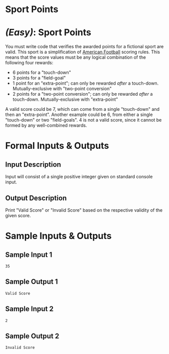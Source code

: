 # Sport Points
<div class="md"><h1><a href="#EasyIcon"></a> <em>(Easy)</em>: Sport Points</h1>
<p>You must write code that verifies the awarded points for a fictional sport are valid. This sport is a simplification of <a href="http://en.wikipedia.org/wiki/American_football#Scoring">American Football</a> scoring rules. This means that the score values must be any logical combination of the following four rewards:</p>
<ul>
<li>6 points for a "touch-down"</li>
<li>3 points for a "field-goal"</li>
<li>1 point for an "extra-point"; can only be rewarded <em>after</em> a touch-down. Mutually-exclusive with "two-point conversion"</li>
<li>2 points for a "two-point conversion"; can only be rewarded <em>after</em> a touch-down. Mutually-exclusive with "extra-point"</li>
</ul>
<p>A valid score could be 7, which can come from a single "touch-down" and then an "extra-point". Another example could be 6, from either a single "touch-down" or two "field-goals". 4 is not a valid score, since it cannot be formed by any well-combined rewards.</p>
<h1>Formal Inputs &amp; Outputs</h1>
<h2>Input Description</h2>
<p>Input will consist of a single positive integer given on standard console input.</p>
<h2>Output Description</h2>
<p>Print "Valid Score" or "Invalid Score" based on the respective validity of the given score.</p>
<h1>Sample Inputs &amp; Outputs</h1>
<h2>Sample Input 1</h2>
<pre><code>35
</code></pre>
<h2>Sample Output 1</h2>
<pre><code>Valid Score
</code></pre>
<h2>Sample Input 2</h2>
<pre><code>2
</code></pre>
<h2>Sample Output 2</h2>
<pre><code>Invalid Score
</code></pre>
</div>
